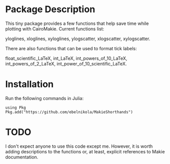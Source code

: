 # Package Description

This tiny package provides a few functions that help save time while plotting with CairoMakie. Current functions list: 

yloglines, xloglines, xyloglines, ylogscatter, xlogscatter, xylogscatter.

There are also functions that can be used to format tick labels:

float_scientific_LaTeX, int_LaTeX, int_powers_of_10_LaTeX, int_powers_of_2_LaTeX, int_power_of_10_scientific_LaTeX.

# Installation

Run the following commands in Julia:

```
using Pkg
Pkg.add("https://github.com/ebelnikola/MakieShorthands")
```

# TODO

I don't expect anyone to use this code except me. However, it is worth adding descriptions to the functions or, at least, explicit references to Makie documentation.
